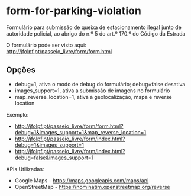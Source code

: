 # form-for-parking-violation

Formulário para submissão de queixa de estacionamento ilegal junto de autoridade policial, ao abrigo do n.º 5 do art.º 170.º do Código da Estrada

O formulário pode ser visto aqui: http://jfolpf.pt/passeio_livre/form/form.html

## Opções

 * debug=1, ativa o modo de debug do formulário; debug=false desativa
 * images_support=1, ativa a submissão de imagens no formulário
 * map_reverse_location=1, ativa a geolocalização, mapa e reverse location

Exemplo:

 * http://jfolpf.pt/passeio_livre/form/form.html?debug=1&images_support=1&map_reverse_location=1
 * http://jfolpf.pt/passeio_livre/form/index.html?debug=1&images_support=1
 * http://jfolpf.pt/passeio_livre/form/index.html?debug=false&images_support=1

APIs Utilizadas:

 * Google Maps - https://maps.googleapis.com/maps/api
 * OpenStreetMap - https://nominatim.openstreetmap.org/reverse
 

